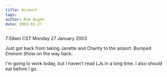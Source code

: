 ```yaml
---
title: Airport
tags: 
author: Rob Nugen
date: 2003-01-27
---
```


<p class=date>7:59am CST Monday 27 January 2003</p>

<p>Just got back from taking Janette and Charity to the airport.
Bumped <em>Eminem Show</em> on the way back.</p>

<p>I'm going to work today, but I haven't read LJs in a long time.  I
also should eat before I go.</p>
